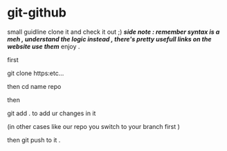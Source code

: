 # git-github
small guidline clone it and check it out ;) 
***side note : remember syntax is a meh ,  understand the logic instead , there's pretty usefull links on the website use them*** 
enjoy .

first 

git clone https:etc...

then cd name repo 

then 

git add . 
to add ur changes in it 

(in other cases like our repo you switch to your branch first )

then git push to it . 

